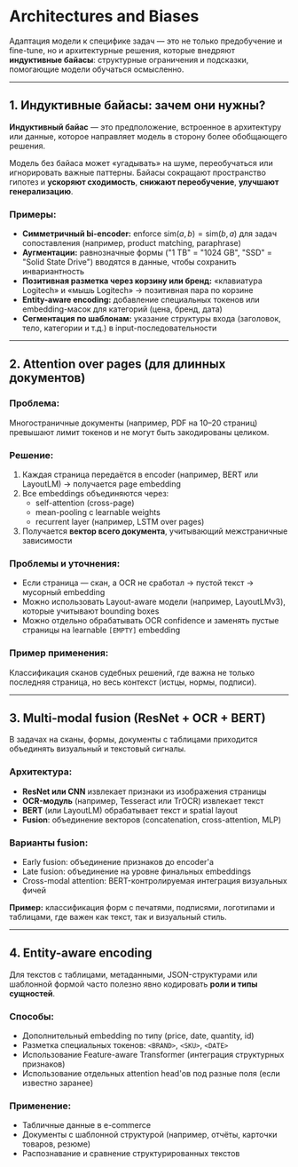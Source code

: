 # Architectures and Biases

Адаптация модели к специфике задач — это не только предобучение и fine-tune, но и архитектурные решения, которые внедряют **индуктивные байасы**: структурные ограничения и подсказки, помогающие модели обучаться осмысленно.

---

## 1. Индуктивные байасы: зачем они нужны?

**Индуктивный байас** — это предположение, встроенное в архитектуру или данные, которое направляет модель в сторону более обобщающего решения.

Модель без байаса может «угадывать» на шуме, переобучаться или игнорировать важные паттерны. Байасы сокращают пространство гипотез и **ускоряют сходимость**, **снижают переобучение**, **улучшают генерализацию**.

### Примеры:

- **Симметричный bi-encoder:** enforce $\text{sim}(a, b) = \text{sim}(b, a)$ для задач сопоставления (например, product matching, paraphrase)
- **Аугментации:** равнозначные формы ("1 TB" = "1024 GB", "SSD" = "Solid State Drive") вводятся в данные, чтобы сохранить инвариантность
- **Позитивная разметка через корзину или бренд:** «клавиатура Logitech» и «мышь Logitech» → позитивная пара по корзине
- **Entity-aware encoding:** добавление специальных токенов или embedding-масок для категорий (цена, бренд, дата)
- **Сегментация по шаблонам:** указание структуры входа (заголовок, тело, категории и т.д.) в input-последовательности

---

## 2. Attention over pages (для длинных документов)

### Проблема:

Многостраничные документы (например, PDF на 10–20 страниц) превышают лимит токенов и не могут быть закодированы целиком.

### Решение:

1. Каждая страница передаётся в encoder (например, BERT или LayoutLM) → получается page embedding
2. Все embeddings объединяются через:
   - self-attention (cross-page)
   - mean-pooling с learnable weights
   - recurrent layer (например, LSTM over pages)
3. Получается **вектор всего документа**, учитывающий межстраничные зависимости

### Проблемы и уточнения:

- Если страница — скан, а OCR не сработал → пустой текст → мусорный embedding
- Можно использовать Layout-aware модели (например, LayoutLMv3), которые учитывают bounding boxes
- Можно отдельно обрабатывать OCR confidence и заменять пустые страницы на learnable `[EMPTY]` embedding

### Пример применения:

Классификация сканов судебных решений, где важна не только последняя страница, но весь контекст (истцы, нормы, подписи).

---

## 3. Multi-modal fusion (ResNet + OCR + BERT)

В задачах на сканы, формы, документы с таблицами приходится объединять визуальный и текстовый сигналы.

### Архитектура:

- **ResNet или CNN** извлекает признаки из изображения страницы
- **OCR-модуль** (например, Tesseract или TrOCR) извлекает текст
- **BERT** (или LayoutLM) обрабатывает текст и spatial layout
- **Fusion**: объединение векторов (concatenation, cross-attention, MLP)

### Варианты fusion:

- Early fusion: объединение признаков до encoder'а
- Late fusion: объединение на уровне финальных embeddings
- Cross-modal attention: BERT-контролируемая интеграция визуальных фичей

**Пример:** классификация форм с печатями, подписями, логотипами и таблицами, где важен как текст, так и визуальный стиль.

---

## 4. Entity-aware encoding

Для текстов с таблицами, метаданными, JSON-структурами или шаблонной формой часто полезно явно кодировать **роли и типы сущностей**.

### Способы:

- Дополнительный embedding по типу (price, date, quantity, id)
- Разметка специальных токенов: `<BRAND>`, `<SKU>`, `<DATE>`
- Использование Feature-aware Transformer (интеграция структурных признаков)
- Использование отдельных attention head'ов под разные поля (если известно заранее)

### Применение:

- Табличные данные в e-commerce
- Документы с шаблонной структурой (например, отчёты, карточки товаров, резюме)
- Распознавание и сравнение структурированных текстов
